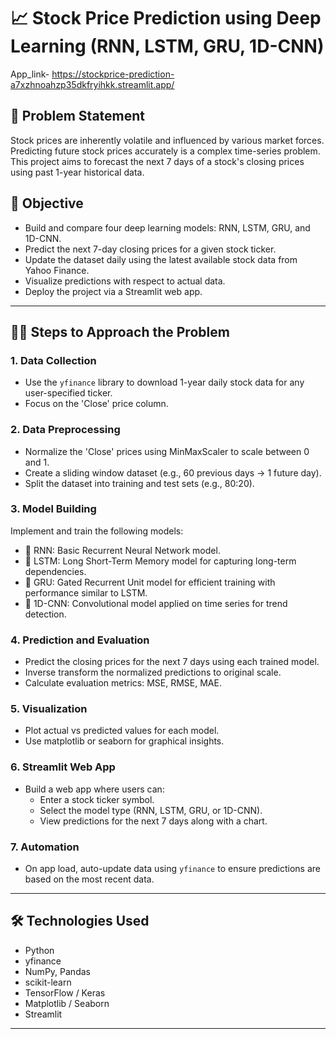 # 📈 Stock Price Prediction using Deep Learning (RNN, LSTM, GRU, 1D-CNN)
App_link- https://stockprice-prediction-a7xzhnoahzp35dkfryihkk.streamlit.app/

## 🧠 Problem Statement

Stock prices are inherently volatile and influenced by various market forces. Predicting future stock prices accurately is a complex time-series problem. This project aims to forecast the next 7 days of a stock's closing prices using past 1-year historical data.

## 🎯 Objective

- Build and compare four deep learning models: RNN, LSTM, GRU, and 1D-CNN.
- Predict the next 7-day closing prices for a given stock ticker.
- Update the dataset daily using the latest available stock data from Yahoo Finance.
- Visualize predictions with respect to actual data.
- Deploy the project via a Streamlit web app.

---

## 🚶‍♂️ Steps to Approach the Problem

### 1. Data Collection
- Use the `yfinance` library to download 1-year daily stock data for any user-specified ticker.
- Focus on the 'Close' price column.

### 2. Data Preprocessing
- Normalize the 'Close' prices using MinMaxScaler to scale between 0 and 1.
- Create a sliding window dataset (e.g., 60 previous days → 1 future day).
- Split the dataset into training and test sets (e.g., 80:20).

### 3. Model Building
Implement and train the following models:
- 🔁 RNN: Basic Recurrent Neural Network model.
- 🔁 LSTM: Long Short-Term Memory model for capturing long-term dependencies.
- 🔁 GRU: Gated Recurrent Unit model for efficient training with performance similar to LSTM.
- 📏 1D-CNN: Convolutional model applied on time series for trend detection.

### 4. Prediction and Evaluation
- Predict the closing prices for the next 7 days using each trained model.
- Inverse transform the normalized predictions to original scale.
- Calculate evaluation metrics: MSE, RMSE, MAE.

### 5. Visualization
- Plot actual vs predicted values for each model.
- Use matplotlib or seaborn for graphical insights.

### 6. Streamlit Web App
- Build a web app where users can:
  - Enter a stock ticker symbol.
  - Select the model type (RNN, LSTM, GRU, or 1D-CNN).
  - View predictions for the next 7 days along with a chart.

### 7. Automation
- On app load, auto-update data using `yfinance` to ensure predictions are based on the most recent data.

---

## 🛠 Technologies Used

- Python
- yfinance
- NumPy, Pandas
- scikit-learn
- TensorFlow / Keras
- Matplotlib / Seaborn
- Streamlit

---


